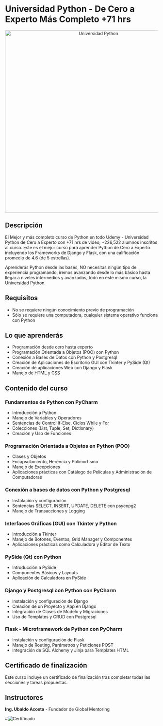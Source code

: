# Universidad Python - De Cero a Experto Más Completo +71 hrs

<p align="center">
  <img src="https://github.com/Kaiser42/Curso-Python/assets/172440621/6eb6f9f5-ddcc-4494-b74c-810bff7a753f" alt="Universidad Python" width="600"/>
</p>

## Descripción
El Mejor y más completo curso de Python en todo Udemy - Universidad Python de Cero a Experto con +71 hrs de video, +226,522 alumnos inscritos al curso. Este es el mejor curso para aprender Python de Cero a Experto incluyendo los Frameworks de Django y Flask, con una calificación promedio de 4.6 (de 5 estrellas).

Aprenderás Python desde las bases, NO necesitas ningún tipo de experiencia programando, iremos avanzando desde lo más básico hasta llegar a niveles intermedios y avanzados, todo en este mismo curso, la Universidad Python.

## Requisitos
- No se requiere ningún conocimiento previo de programación
- Sólo se requiere una computadora, cualquier sistema operativo funciona con Python

## Lo que aprenderás
- Programación desde cero hasta experto
- Programación Orientada a Objetos (POO) con Python
- Conexión a Bases de Datos con Python y Postgresql
- Creación de Aplicaciones de Escritorio GUI con Tkinter y PySide (Qt)
- Creación de aplicaciones Web con Django y Flask
- Manejo de HTML y CSS

## Contenido del curso

### Fundamentos de Python con PyCharm
- Introducción a Python
- Manejo de Variables y Operadores
- Sentencias de Control If-Else, Ciclos While y For
- Colecciones (List, Tuple, Set, Dictionary)
- Creación y Uso de Funciones

### Programación Orientada a Objetos en Python (POO)
- Clases y Objetos
- Encapsulamiento, Herencia y Polimorfismo
- Manejo de Excepciones
- Aplicaciones prácticas con Catálogo de Películas y Administración de Computadoras

### Conexión a bases de datos con Python y Postgresql
- Instalación y configuración
- Sentencias SELECT, INSERT, UPDATE, DELETE con psycopg2
- Manejo de Transacciones y Logging

### Interfaces Gráficas (GUI) con Tkinter y Python
- Introducción a Tkinter
- Manejo de Botones, Eventos, Grid Manager y Componentes
- Aplicaciones prácticas como Calculadora y Editor de Texto

### PySide (Qt) con Python
- Introducción a PySide
- Componentes Básicos y Layouts
- Aplicación de Calculadora en PySide

### Django y Postgresql con Python con PyCharm
- Instalación y configuración de Django
- Creación de un Proyecto y App en Django
- Integración de Clases de Modelo y Migraciones
- Uso de Templates y CRUD con Postgresql

### Flask - Microframework de Python con PyCharm
- Instalación y configuración de Flask
- Manejo de Routing, Parámetros y Peticiones POST
- Integración de SQL Alchemy y Jinja para Templates HTML

## Certificado de finalización
Este curso incluye un certificado de finalización tras completar todas las secciones y tareas propuestas.

## Instructores
**Ing. Ubaldo Acosta** - Fundador de Global Mentoring

#![Certificado](path_to_your_image)
